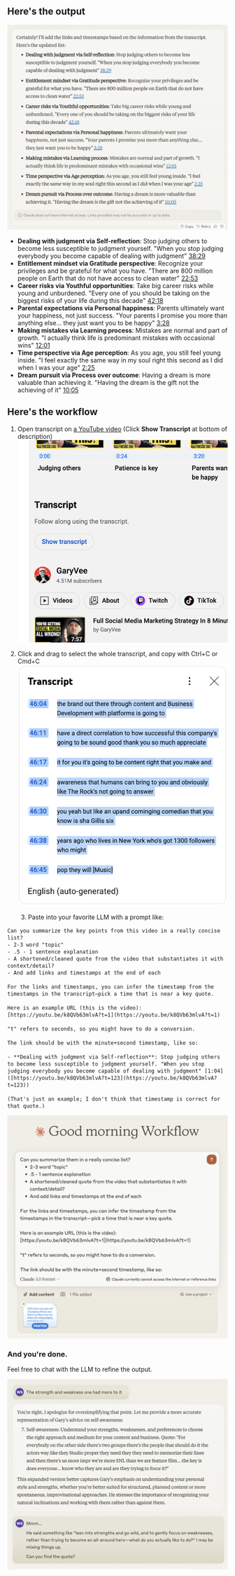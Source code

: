 ## Here's the output

![Example summarization output](../../assets/youtube_summary_output.png)

- **Dealing with judgment via Self-reflection**: Stop judging others to become less susceptible to judgment yourself. "When you stop judging everybody you become capable of dealing with judgment" [38:29](https://youtu.be/k8QVb63mlvA?t=2309)
- **Entitlement mindset via Gratitude perspective**: Recognize your privileges and be grateful for what you have. "There are 800 million people on Earth that do not have access to clean water" [22:53](https://youtu.be/k8QVb63mlvA?t=1373)
- **Career risks via Youthful opportunities**: Take big career risks while young and unburdened. "Every one of you should be taking on the biggest risks of your life during this decade" [42:18](https://youtu.be/k8QVb63mlvA?t=2538)
- **Parental expectations via Personal happiness**: Parents ultimately want your happiness, not just success. "Your parents I promise you more than anything else... they just want you to be happy" [3:28](https://youtu.be/k8QVb63mlvA?t=208)
- **Making mistakes via Learning process**: Mistakes are normal and part of growth. "I actually think life is predominant mistakes with occasional wins" [12:01](https://youtu.be/k8QVb63mlvA?t=721)
- **Time perspective via Age perception**: As you age, you still feel young inside. "I feel exactly the same way in my soul right this second as I did when I was your age" [2:25](https://youtu.be/k8QVb63mlvA?t=145)
- **Dream pursuit via Process over outcome**: Having a dream is more valuable than achieving it. "Having the dream is the gift not the achieving of it" [10:05](https://youtu.be/k8QVb63mlvA?t=605)

## Here's the workflow

1. Open transcript on [a YouTube video](https://www.youtube.com/watch?v=k8QVb63mlvA) (Click **Show Transcript** at bottom of description)
   ![YouTube summary transcript button at the bottom of the description](../../assets/youtube_summary_transcript_button.png)


2. Click and drag to select the whole transcript, and copy with Ctrl+C or Cmd+C
   ![YouTube transcript at the right-hand side](../../assets/youtube_summary_transcript.png)

   3. Paste into your favorite LLM with a prompt like:

```
Can you summarize the key points from this video in a really concise list?
- 2-3 word "topic"
- .5 - 1 sentence explanation
- A shortened/cleaned quote from the video that substantiates it with context/detail?
- And add links and timestamps at the end of each

For the links and timestamps, you can infer the timestamp from the timestamps in the transcript—pick a time that is near a key quote.

Here is an example URL (this is the video):
[https://youtu.be/k8QVb63mlvA?t=1](https://youtu.be/k8QVb63mlvA?t=1)

"t" refers to seconds, so you might have to do a conversion.
 
The link should be with the minute+second timestamp, like so:

- **Dealing with judgment via Self-reflection**: Stop judging others to become less susceptible to judgment yourself. "When you stop judging everybody you become capable of dealing with judgment" [1:04]([https://youtu.be/k8QVb63mlvA?t=123](https://youtu.be/k8QVb63mlvA?t=123))

(That's just an example; I don't think that timestamp is correct for that quote.)
```

![Example of pasting the prompt and transcript into Claude](../../assets/youtube_summary_paste_into_llm.png)

### And you're done.

Feel free to chat with the LLM to refine the output.

![Example of refining the output via back-and-forth with LLM](../../assets/youtube_summary_refinement.png)

